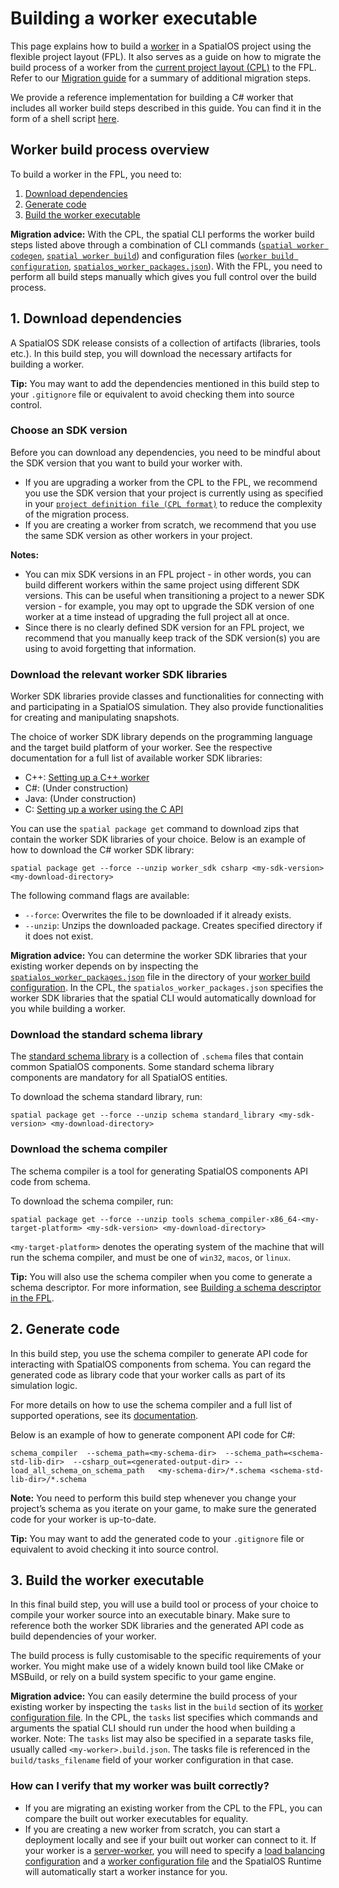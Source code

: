 # Building a worker executable
This page explains how to build a [worker](https://docs.improbable.io/reference/latest/shared/glossary#worker) in a SpatialOS project using the flexible project layout (FPL). It also serves as a guide on how to migrate the build process of a worker from the [current project layout (CPL)](https://docs.improbable.io/reference/latest/shared/reference/project-structure) to the FPL. Refer to our [Migration guide](../migration-guide/migration-guide-master-page.md) for a summary of additional migration steps.

We provide a reference implementation for building a C# worker that includes all worker build steps described in this guide. You can find it in the form of a shell script [here](../../build.sh).

## Worker build process overview
To build a worker in the FPL, you need to:
1. [Download dependencies](#1-download-dependencies)
2. [Generate code](#2-generate-code)
3. [Build the worker executable](#3-build-the-worker-executable)

**Migration advice:** With the CPL, the spatial CLI performs the worker build steps listed above through a combination of CLI commands ([`spatial worker codegen`](https://docs.improbable.io/reference/latest/shared/spatial-cli/spatial-worker-codegen), [`spatial worker build`](https://docs.improbable.io/reference/latest/shared/spatial-cli/spatial-worker-build)) and configuration files ([`worker build configuration`](https://docs.improbable.io/reference/latest/shared/worker-configuration/worker-build), [`spatialos_worker_packages.json`](https://docs.improbable.io/reference/latest/shared/reference/file-formats/spatial-worker-packages)). With the FPL, you need to perform all build steps manually which gives you full control over the build process.

## 1. Download dependencies
A SpatialOS SDK release consists of a collection of artifacts (libraries, tools etc.). In this build step, you will download the necessary artifacts for building a worker.

**Tip:** You may want to add the dependencies mentioned in this build step to your `.gitignore` file or equivalent to avoid checking them into source control.

### Choose an SDK version
Before you can download any dependencies, you need to be mindful about the SDK version that you want to build your worker with. 
* If you are upgrading a worker from the CPL to the FPL, we recommend you use the SDK version that your project is currently using as specified in your [`project definition file (CPL format)`](https://docs.improbable.io/reference/latest/shared/reference/file-formats/spatialos-json) to reduce the complexity of the migration process.
* If you are creating a worker from scratch, we recommend that you use the same SDK version as other workers in your project.

**Notes:** 
* You can mix SDK versions in an FPL project - in other words, you can build different workers within the same project using different SDK versions. This can be useful when transitioning a project to a newer SDK version - for example, you may opt to upgrade the SDK version of one worker at a time instead of upgrading the full project all at once.
* Since there is no clearly defined SDK version for an FPL project, we recommend that you manually keep track of the SDK version(s) you are using to avoid forgetting that information.

### Download the relevant worker SDK libraries
Worker SDK libraries provide classes and functionalities for connecting with and participating in a SpatialOS simulation. They also provide functionalities for creating and manipulating snapshots.

The choice of worker SDK library depends on the programming language and the target build platform of your worker. See the respective documentation for a full list of available worker SDK libraries:
* C++: [Setting up a C++ worker](https://docs.improbable.io/reference/latest/cppsdk/setting-up)
* C#: (Under construction)
* Java: (Under construction)
* C: [Setting up a worker using the C API](https://docs.improbable.io/reference/latest/capi/setting-up#obtaining-the-sdk)

You can use the `spatial package get` command to download zips that contain the worker SDK libraries of your choice. Below is an example of how to download the C# worker SDK library:

```
spatial package get --force --unzip worker_sdk csharp <my-sdk-version> <my-download-directory>
```

The following command flags are available:
* `--force`: Overwrites the file to be downloaded if it already exists.
* `--unzip`: Unzips the downloaded package. Creates specified directory if it does not exist.

**Migration advice:** You can determine the worker SDK libraries that your existing worker depends on by inspecting the [`spatialos_worker_packages.json`](https://docs.improbable.io/reference/latest/shared/reference/file-formats/spatial-worker-packages) file in the directory of your [worker build configuration](https://docs.improbable.io/reference/latest/shared/worker-configuration/worker-build). In the CPL, the `spatialos_worker_packages.json` specifies the worker SDK libraries that the spatial CLI would automatically download for you while building a worker.

### Download the standard schema library
The [standard schema library](https://docs.improbable.io/reference/latest/shared/schema/standard-schema-library) is a collection of `.schema` files that contain common SpatialOS components. Some standard schema library components are mandatory for all SpatialOS entities.

To download the schema standard library, run:
```
spatial package get --force --unzip schema standard_library <my-sdk-version> <my-download-directory>
```

### Download the schema compiler
The schema compiler is a tool for generating SpatialOS components API code from schema. 

To download the schema compiler, run:
```
spatial package get --force --unzip tools schema_compiler-x86_64-<my-target-platform> <my-sdk-version> <my-download-directory>
```
`<my-target-platform>` denotes the operating system of the machine that will run the schema compiler, and must be one of `win32`, `macos`, or `linux`.

**Tip:** You will also use the schema compiler when you come to generate a schema descriptor. For more information, see [Building a schema descriptor in the FPL](schema-descriptor-build-process.md).

## 2. Generate code
In this build step, you use the schema compiler to generate API code for interacting with SpatialOS components from schema. You can regard the generated code as library code that your worker calls as part of its simulation logic.

For more details on how to use the schema compiler and a full list of supported operations, see its [documentation](https://docs.improbable.io/reference/latest/shared/schema/introduction#using-the-schema-compiler-directly).

Below is an example of how to generate component API code for C#:
```
schema_compiler  --schema_path=<my-schema-dir>  --schema_path=<schema-std-lib-dir>  --csharp_out=<generated-output-dir> --load_all_schema_on_schema_path   <my-schema-dir>/*.schema <schema-std-lib-dir>/*.schema
```
**Note:** You need to perform this build step whenever you change your project’s schema as you iterate on your game, to make sure the generated code for your worker is up-to-date.

**Tip:** You may want to add the generated code to your `.gitignore` file or equivalent to avoid checking it into source control.

## 3. Build the worker executable
In this final build step, you will use a build tool or process of your choice to compile your worker source into an executable binary. Make sure to reference both the worker SDK libraries and the generated API code as build dependencies of your worker.

The build process is fully customisable to the specific requirements of your worker. You might make use of a widely known build tool like CMake or MSBuild, or rely on a build system specific to your game engine.

**Migration advice:** You can easily determine the build process of your existing worker by inspecting the `tasks` list in the `build` section of its [worker configuration file](https://docs.improbable.io/reference/latest/shared/worker-configuration/worker-build#using-custom-build-scripts). In the CPL, the `tasks` list specifies which commands and arguments the spatial CLI should run under the hood when building a worker. Note: The `tasks` list may also be specified in a separate tasks file, usually called `<my-worker>.build.json`. The tasks file is referenced in the `build/tasks_filename` field of your worker configuration in that case.

### How can I verify that my worker was built correctly?
* If you are migrating an existing worker from the CPL to the FPL, you can compare the built out worker executables for equality.
* If you are creating a new worker from scratch, you can start a deployment locally and see if your built out worker can connect to it. If your worker is a [server-worker](https://docs.improbable.io/reference/latest/shared/glossary#server-worker), you will need to specify a [load balancing configuration](https://docs.improbable.io/reference/latest/shared/worker-configuration/load-balancing#load-balancing) and a [worker configuration file](../reference/server-worker-configuration.md) and the SpatialOS Runtime will automatically start a worker instance for you.
